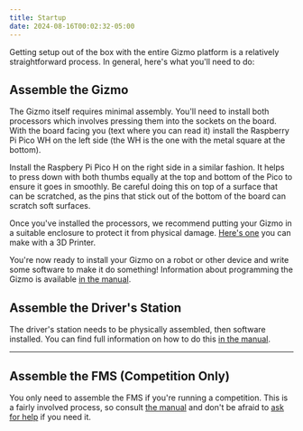 ```yaml
---
title: Startup
date: 2024-08-16T00:02:32-05:00
---
```


Getting setup out of the box with the entire Gizmo platform is a
relatively straightforward process.  In general, here's what you'll
need to do:

## Assemble the Gizmo

The Gizmo itself requires minimal assembly.  You'll need to install
both processors which involves pressing them into the sockets on the
board.  With the board facing you (text where you can read it) install
the Raspberry Pi Pico WH on the left side (the WH is the one with the
metal square at the bottom).

Install the Raspbery Pi Pico H on the right side in a similar fashion.
It helps to press down with both thumbs equally at the top and bottom
of the Pico to ensure it goes in smoothly.  Be careful doing this on
top of a surface that can be scratched, as the pins that stick out of
the bottom of the board can scratch soft surfaces.

Once you've installed the processors, we recommend putting your Gizmo
in a suitable enclosure to protect it from physical damage.  [Here's
one](https://www.printables.com/model/961604-gizmo-version-10-case)
you can make with a 3D Printer.

You're now ready to install your Gizmo on a robot or other device and
write some software to make it do something!  Information about
programming the Gizmo is available [in the
manual](https://gizmoplatform.dev/code/intro.html).

## Assemble the Driver's Station

The driver's station needs to be physically assembled, then software
installed.  You can find full information on how to do this [in the
manual](https://gizmoplatform.dev/startup/ds.html).

---

## Assemble the FMS (Competition Only)

You only need to assemble the FMS if you're running a competition.
This is a fairly involved process, so consult [the
manual](https://gizmoplatform.dev/field/index.html) and don't be
afraid to [ask for help](/contact) if you need it.
